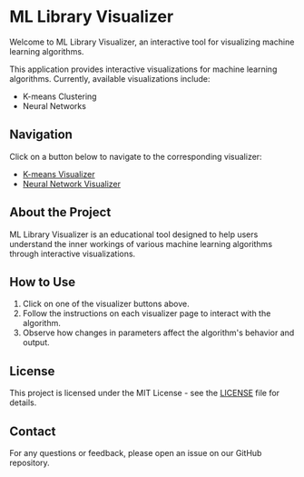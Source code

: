 # ML Library Visualizer

Welcome to ML Library Visualizer, an interactive tool for visualizing machine learning algorithms.


This application provides interactive visualizations for machine learning algorithms. Currently, available visualizations include:

- K-means Clustering
- Neural Networks

## Navigation

Click on a button below to navigate to the corresponding visualizer:

- [K-means Visualizer](https://k-means-visualizer.streamlit.app/)
- [Neural Network Visualizer](https://nn-visualizer.streamlit.app/)

## About the Project

ML Library Visualizer is an educational tool designed to help users understand the inner workings of various machine learning algorithms through interactive visualizations.

## How to Use

1. Click on one of the visualizer buttons above.
2. Follow the instructions on each visualizer page to interact with the algorithm.
3. Observe how changes in parameters affect the algorithm's behavior and output.

## License

This project is licensed under the MIT License - see the [LICENSE](LICENSE) file for details.

## Contact

For any questions or feedback, please open an issue on our GitHub repository.